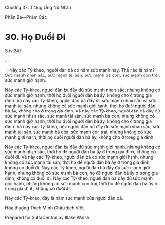  

Chương 37: Tương Ưng Nữ Nhân

Phần Ba—Phẩm Các

# 30\. Họ Ðuổi Ði

S.iv,247

…

—Này các Tỷ-kheo, người đàn bà có năm sức mạnh này. Thế nào là năm? Sức mạnh nhan sắc, sức mạnh tài sản, sức mạnh bà con, sức mạnh con trai, sức mạnh giới hạnh.

Này các Tỷ-kheo, người đàn bà đầy đủ sức mạnh nhan sắc, nhưng không có sức mạnh giới hạnh, thời họ đuổi người đàn bà ấy, không cho ở trong gia đình. Và này các Tỷ-kheo, người đàn bà đầy đủ sức mạnh nhan sắc và sức mạnh tài sản, nhưng không có sức mạnh giới hạnh, thời họ đuổi người đàn bà ấy, không cho ở trong gia đình. Và này các Tỷ-kheo, người đàn bà đầy đủ sức mạnh nhan sắc, sức mạnh tài sản, sức mạnh bà con, nhưng không có sức mạnh giới hạnh, thời họ đuổi người đàn bà ấy, không cho ở trong gia đình. Và này các Tỷ-kheo, nếu người đàn bà đầy đủ sức mạnh nhan sắc, sức mạnh tài sản, sức mạnh bà con, sức mạnh con trai, nhưng không có sức mạnh giới hạnh, thời họ đuổi người đàn bà ấy, không cho ở trong gia đình.

Này các Tỷ-kheo, người đàn bà đầy đủ sức mạnh giới hạnh, nhưng không có sức mạnh nhan sắc, thời họ để người đàn bà ấy ở trong gia đình, không có đuổi đi. Và này các Tỷ-kheo, người đàn bà có sức mạnh giới hạnh, nhưng không có sức mạnh tài sản, thời họ để người đàn bà ấy ở trong gia đình, không có đuổi đi. Này các Tỷ-kheo, người đàn bà đầy đủ sức mạnh giới hạnh, nhưng không có sức mạnh bà con, họ để người đàn bà ấy ở trong gia đình, không có đuổi đi. Này các Tỷ-kheo, người đàn bà đầy đủ sức mạnh giới hạnh, nhưng không có sức mạnh con trai, thời họ để người đàn bà ấy ở trong gia đình, không có đuổi đi.

Này các Tỷ-kheo, đây là năm sức mạnh của người đàn bà.

Hòa thượng Thích Minh Châu dịch Việt.

Prepared for SuttaCentral by Blake Walsh.